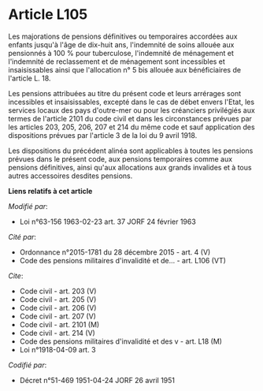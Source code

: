 # Article L105

Les majorations de pensions définitives ou temporaires accordées aux enfants jusqu'à l'âge de dix-huit ans, l'indemnité de
soins allouée aux pensionnés à 100 % pour tuberculose, l'indemnité de ménagement et l'indemnité de reclassement et de
ménagement sont incessibles et insaisissables ainsi que l'allocation n° 5 bis allouée aux bénéficiaires de l'article L. 18.

Les pensions attribuées au titre du présent code et leurs arrérages sont incessibles et insaisissables, excepté dans le cas
de débet envers l'Etat, les services locaux des pays d'outre-mer ou pour les créanciers privilégiés aux termes de l'article
2101 du code civil et dans les circonstances prévues par les articles 203, 205, 206, 207 et 214 du même code et sauf
application des dispositions prévues par l'article 3 de la loi du 9 avril 1918.

Les dispositions du précédent alinéa sont applicables à toutes les pensions prévues dans le présent code, aux pensions
temporaires comme aux pensions définitives, ainsi qu'aux allocations aux grands invalides et à tous autres accessoires
desdites pensions.

**Liens relatifs à cet article**

_Modifié par_:

  - Loi n°63-156 1963-02-23 art. 37 JORF 24 février 1963

_Cité par_:

  - Ordonnance n°2015-1781 du 28 décembre 2015 - art. 4 (V)
  - Code des pensions militaires d'invalidité et de... - art. L106 (VT)

_Cite_:

  - Code civil - art. 203 (V)
  - Code civil - art. 205 (V)
  - Code civil - art. 206 (V)
  - Code civil - art. 207 (V)
  - Code civil - art. 2101 (M)
  - Code civil - art. 214 (V)
  - Code des pensions militaires d'invalidité et des v - art. L18 (M)
  - Loi n°1918-04-09 art. 3

_Codifié par_:

  - Décret n°51-469 1951-04-24 JORF 26 avril 1951
